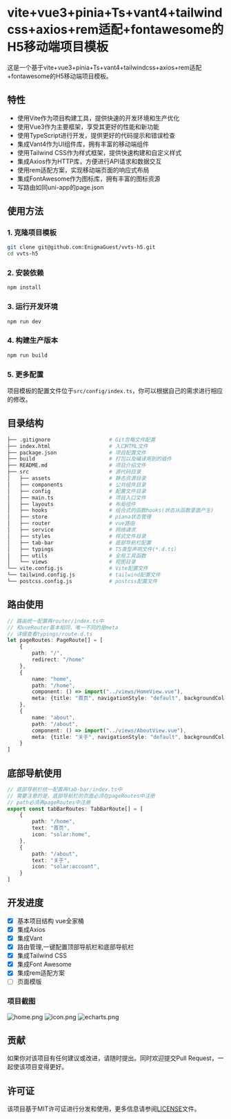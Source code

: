 # vite+vue3+pinia+Ts+vant4+tailwindcss+axios+rem适配+fontawesome的H5移动端项目模板

这是一个基于vite+vue3+pinia+Ts+vant4+tailwindcss+axios+rem适配+fontawesome的H5移动端项目模板。

## 特性

- 使用Vite作为项目构建工具，提供快速的开发环境和生产优化
- 使用Vue3作为主要框架，享受其更好的性能和新功能
- 使用TypeScript进行开发，提供更好的代码提示和错误检查
- 集成Vant4作为UI组件库，拥有丰富的移动端组件
- 使用Tailwind CSS作为样式框架，提供快速构建和自定义样式
- 集成Axios作为HTTP库，方便进行API请求和数据交互
- 使用rem适配方案，实现移动端页面的响应式布局
- 集成FontAwesome作为图标库，拥有丰富的图标资源
- 写路由如同uni-app的page.json

## 使用方法

### 1. 克隆项目模板

```bash
git clone git@github.com:EnigmaGuest/vvts-h5.git
cd vvts-h5
```

### 2. 安装依赖

```bash
npm install
```

### 3. 运行开发环境

```bash
npm run dev
```

### 4. 构建生产版本

```bash
npm run build
```

### 5. 更多配置

项目模板的配置文件位于`src/config/index.ts`，你可以根据自己的需求进行相应的修改。

## 目录结构

```bash
├── .gitignore                   # Git忽略文件配置
├── index.html                   # 入口HTML文件
├── package.json                 # 项目配置文件
├── build                        # 打包以及编译用到的插件
├── README.md                    # 项目介绍文件
├── src                          # 源代码目录
│   ├── assets                   # 静态资源目录
│   ├── components               # 公共组件目录
│   ├── config                   # 配置文件目录
│   ├── main.ts                  # 项目入口文件
│   ├── layouts                  # 布局组件
│   ├── hooks                    # 组合式的函数hooks(状态从函数里面产生)
│   ├── store                    # piana状态管理
│   ├── router                   # vue路由
│   ├── service                  # 网络请求
│   ├── styles                   # 样式文件目录
│   ├── tab-bar                  # 底部导航栏配置
│   ├── typings                  # TS类型声明文件(*.d.ts)
│   ├── utils                    # 全局工具函数
│   └── views                    # 视图目录
└── vite.config.js               # Vite配置文件
└── tailwind.config.js           # tailwind配置文件
└── postcss.config.js            # postcss配置文件
```

## 路由使用

```ts
// 路由统一配置再router/index.ts中
// 和vueRouter基本相同，唯一不同的是meta
// 详细查看typings/route.d.ts
let pageRoutes: PageRoute[] = [
    {
        path: "/",
        redirect: "/home"
    },
    {
        name: "home",
        path: "/home",
        component: () => import("../views/HomeView.vue"),
        meta: {title: "首页", navigationStyle: "default", backgroundColor: "#fff", textColor: "dark"}
    },
    {
        name: "about",
        path: "/about",
        component: () => import("../views/AboutView.vue"),
        meta: {title: "关于", navigationStyle: "default", backgroundColor: "#fff", textColor: "dark"}
    }
]
```

## 底部导航使用

```ts
// 底部导航栏统一配置再tab-bar/index.ts中
// 需要注意的是，底部导航栏的页面必须在pageRoutes中注册
// path必须再pageRoutes中注册
export const tabBarRoutes: TabBarRoute[] = [
    {
        path: "/home",
        text: "首页",
        icon: "solar:home",
    },
    {
        path: "/about",
        text: "关于",
        icon: "solar:account",
    }
]
```

## 开发进度

- [x] 基本项目结构 vue全家桶
- [x] 集成Axios
- [x] 集成Vant
- [x] 路由管理,一键配置顶部导航栏和底部导航栏
- [x] 集成Tailwind CSS
- [x] 集成Font Awesome
- [x] 集成rem适配方案
- [ ] 页面模版

### 项目截图

![home.png](doc%2Fimg%2Fhome.png)
![icon.png](doc%2Fimg%2Ficon.png)
![echarts.png](doc%2Fimg%2Fecharts.png)[]()

## 贡献

如果你对该项目有任何建议或改进，请随时提出。同时欢迎提交Pull Request，一起使该项目变得更好。

## 许可证

该项目基于MIT许可证进行分发和使用，更多信息请参阅[LICENSE](LICENSE)文件。
